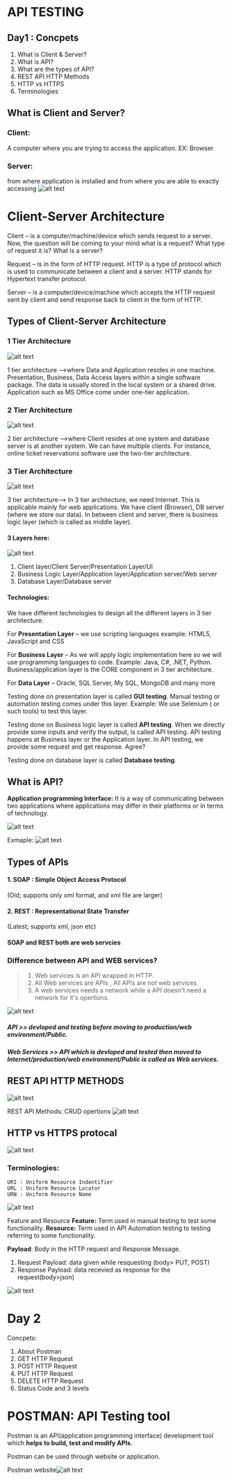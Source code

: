 # API TESTING

## Day1 : Concpets

1. What is Client & Server?
2. What is API?
3. What are the types of API?
4. REST API HTTP Methods
5. HTTP vs HTTPS
6. Terminologies

## What is Client and Server?
### Client: 
A computer where you are trying to access the application. EX: Browser
### Server:
from where application is installed and from where you are able to exactly accessing
![alt text](Images/Client-server-model.svg.png)

# Client-Server Architecture

Client – is a computer/machine/device which sends request to a server. Now, the question will be coming to your mind what is a request? What type of request it is? What is a server?

Request – is in the form of HTTP request. HTTP is a type of protocol which is used to communicate between a client and a server. HTTP stands for Hypertext transfer protocol.

Server – is a computer/device/machine which accepts the HTTP request sent by client and send response back to client in the form of HTTP.

## Types of Client-Server Architecture

### 1 Tier Architecture
![alt text](Images/Tier1Archite.webp)

1 tier architecture –>where Data and Application resides in one machine. Presentation, Business, Data Access layers within a single software package. The data is usually stored in the local system or a shared drive. Application such as MS Office come under one-tier application.

### 2 Tier Architecture
![alt text](Images/2TierArchite.png)

2 tier architecture –>where Client resides at one system and database server is at another system. We can have multiple clients. For instance, online ticket reservations software use the two-tier architecture.

### 3 Tier Architecture
![alt text](Images/3TierArchite.png)

3 tier architecture--> In 3 tier architecture, we need Internet. This is applicable mainly for web applications. We have client (Browser), DB server (where we store our data). In between client and server, there is business logic layer (which is called as middle layer).

#### 3 Layers here:
![alt text](Images/image-1.png)
1. Client layer/Client Server/Presentation Layer/UI
2. Business Logic Layer/Application layer/Application server/Web server
3. Database Layer/Database server

#### Technologies:

We have different technologies to design all the different layers in 3 tier architecture.

For **Presentation Layer** – we use scripting languages example: HTML5, JavaScript and CSS

For **Business Layer** – As we will apply logic implementation here so we will use programming languages to code. Example: Java, C#, .NET, Python. Business/application layer is the CORE component in 3 tier architecture.

For **Data Layer** – Oracle, SQL Server, My SQL, MongoDB and many more

Testing done on presentation layer is called **GUI testing**. Manual testing or automation testing comes under this layer. Example: We use Selenium ( or such tools) to test this layer.

Testing done on Business logic layer is called **API testing**. When we directly provide some inputs and verify the output, is called API testing. API testing happens at Business layer or the Application layer. In API testing, we provide some request and get response. Agree?

Testing done on database layer is called **Database testing**.

## What is API?
**Application programming Interface:** It is a way of communicating between two applications where applications may differ in their platforms or in terms of technology.

![alt text](Images/image-2.png)

Exmaple: 
![alt text](Images/MakemytripApi.png)

## Types of APIs
#### 1. SOAP : Simple Object Access Protocol 
 (Old; supports only xml format, and xml file are larger)
#### 2. REST : Representational State Transfer 
 (Latest; supports xml, json etc)

#### SOAP and REST both are web servcies

### Difference between API and WEB services?
 > 1. Web services is an API wrapped in HTTP.
 > 2. All Web services are APIs , All APIs are not web services.
 > 3. A web services needs a network while a API doesn't need a network for it's opertions.

![alt text](Images/image-3.png)

##### API >> devloped and testing before moving to production/web environment/Public.
##### Web Services >> API which is devloped and tested then moved to Internet/production/web environment/Public is called as Web services.

## REST API HTTP METHODS
![alt text](Images/REST_API.png)

REST API Methods: CRUD opertions
![alt text](Images/REST_API_Methods.png)

## HTTP vs HTTPS protocal

![alt text](Images/image-4.png)

### Terminologies:
```console
URI : Uniform Resource Indentifier
URL : Uniform Resource Locator
URN : Uniform Resource Name
```

![alt text](Images/URI_URL_URN.png)

Feature and Resource
**Feature:** Term used in manual testing to test some functionality.
**Resource:** Term used in API Automation testing to testing referring to some functionality.

**Payload**: Body in the HTTP request and Response Message.

1. Request Payload:  data given while resquesting (body> PUT, POST)
2. Response Payload: data recevied as response for the request(body>json)

![alt text](Images/RequestandResponsePayload.png)

# Day 2
Concpets:
1. About Postman
2. GET HTTP Request
3. POST HTTP Request
4. PUT HTTP Request
5. DELETE HTTP Request
6. Status Code and 3 levels


# POSTMAN: API Testing tool
Postman is an API(application programming interface) development tool which **helps to build, test and modify APIs.**

Postman can be used through website or application.

Postman website![alt text](Images/Postman.png)


